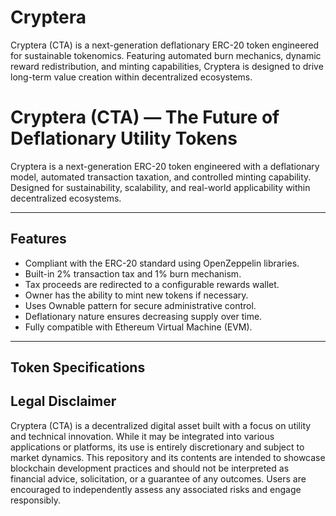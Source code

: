 # Cryptera
Cryptera (CTA) is a next-generation deflationary ERC-20 token engineered for sustainable tokenomics. Featuring automated burn mechanics, dynamic reward redistribution, and minting capabilities, Cryptera is designed to drive long-term value creation within decentralized ecosystems.
# Cryptera (CTA) — The Future of Deflationary Utility Tokens

Cryptera is a next-generation ERC-20 token engineered with a deflationary model, automated transaction taxation, and controlled minting capability. Designed for sustainability, scalability, and real-world applicability within decentralized ecosystems.

---

## Features

- Compliant with the ERC-20 standard using OpenZeppelin libraries.
- Built-in 2% transaction tax and 1% burn mechanism.
- Tax proceeds are redirected to a configurable rewards wallet.
- Owner has the ability to mint new tokens if necessary.
- Uses Ownable pattern for secure administrative control.
- Deflationary nature ensures decreasing supply over time.
- Fully compatible with Ethereum Virtual Machine (EVM).

---

## Token Specifications




## Legal Disclaimer

Cryptera (CTA) is a decentralized digital asset built with a focus on utility and technical innovation. While it may be integrated into various applications or platforms, its use is entirely discretionary and subject to market dynamics. This repository and its contents are intended to showcase blockchain development practices and should not be interpreted as financial advice, solicitation, or a guarantee of any outcomes. Users are encouraged to independently assess any associated risks and engage responsibly.

